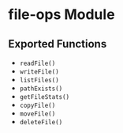 # file-ops Module

## Exported Functions

- `readFile()`
- `writeFile()`
- `listFiles()`
- `pathExists()`
- `getFileStats()`
- `copyFile()`
- `moveFile()`
- `deleteFile()`
